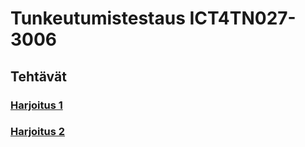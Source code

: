 # Tunkeutumistestaus ICT4TN027-3006

## Tehtävät

### [Harjoitus 1](./Harjoitus1/Text.md)

### [Harjoitus 2](./Harjoitus2/Text.md)
